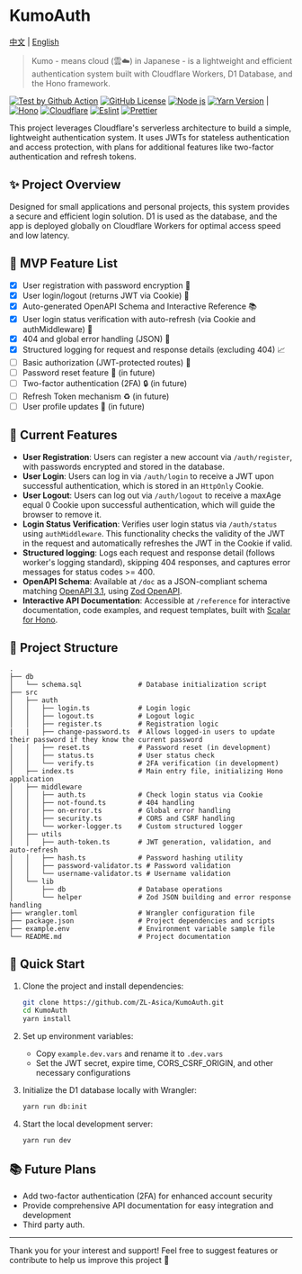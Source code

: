 # KumoAuth

[中文](./README.md) | [English](./README_EN.md)

> Kumo - means cloud (雲☁️) in Japanese - is a lightweight and efficient authentication system built with Cloudflare Workers, D1 Database, and the Hono framework.

[![Test by Github Action][github-test-badge]][github-test-link]
[![GitHub License][license-badge]][license-link]
[![Node js][node-badge]][node-link]
[![Yarn Version][yarn-badge]][yarn-link] |
[![Hono][hono-badge]][hono-link]
[![Cloudflare][cloudflare-badge]][cloudflare-link]
[![Eslint][eslint-badge]][eslint-link]
[![Prettier][prettier-badge]][prettier-link]

This project leverages Cloudflare's serverless architecture to build a simple, lightweight authentication system. It uses JWTs for stateless authentication and access protection, with plans for additional features like two-factor authentication and refresh tokens.

## ✨ Project Overview

Designed for small applications and personal projects, this system provides a secure and efficient login solution. D1 is used as the database, and the app is deployed globally on Cloudflare Workers for optimal access speed and low latency.

## 🎯 MVP Feature List

- [x] User registration with password encryption 📝
- [x] User login/logout (returns JWT via Cookie) 🔑
- [x] Auto-generated OpenAPI Schema and Interactive Reference 📚
- [x] User login status verification with auto-refresh (via Cookie and authMiddleware) 🔄
- [x] 404 and global error handling (JSON) 🚫
- [x] Structured logging for request and response details (excluding 404) 📈
- [ ] Basic authorization (JWT-protected routes) 🔐
- [ ] Password reset feature 🔄 (in future)
- [ ] Two-factor authentication (2FA) 🔒 (in future)
- [ ] Refresh Token mechanism ♻️ (in future)
- [ ] User profile updates 👤 (in future)

## 📜 Current Features

- **User Registration**: Users can register a new account via `/auth/register`, with passwords encrypted and stored in the database.
- **User Login**: Users can log in via `/auth/login` to receive a JWT upon successful authentication, which is stored in an `HttpOnly` Cookie.
- **User Logout**: Users can log out via `/auth/logout` to receive a maxAge equal 0 Cookie upon successful authentication, which will guide the browser to remove it.
- **Login Status Verification**: Verifies user login status via `/auth/status` using `authMiddleware`. This functionality checks the validity of the JWT in the request and automatically refreshes the JWT in the Cookie if valid.
- **Structured logging**: Logs each request and response detail (follows worker's logging standard), skipping 404 responses, and captures error messages for status codes >= 400.
- **OpenAPI Schema**: Available at `/doc` as a JSON-compliant schema matching [OpenAPI 3.1](https://spec.openapis.org/oas/v3.1.0.html), using [Zod OpenAPI](https://hono.dev/examples/zod-openapi).
- **Interactive API Documentation**: Accessible at `/reference` for interactive documentation, code examples, and request templates, built with [Scalar for Hono](https://github.com/scalar/scalar/blob/main/packages/hono-api-reference/README.md).

## 📂 Project Structure

```plaintext
.
├── db
│   └── schema.sql              # Database initialization script
├── src
│   ├── auth
│   │   ├── login.ts            # Login logic
│   │   ├── logout.ts           # Logout logic
│   │   ├── register.ts         # Registration logic
|   |   ├── change-password.ts  # Allows logged-in users to update their password if they know the current password
│   │   ├── reset.ts            # Password reset (in development)
│   │   ├── status.ts           # User status check
│   │   └── verify.ts           # 2FA verification (in development)
│   ├── index.ts                # Main entry file, initializing Hono application
│   ├── middleware
│   │   ├── auth.ts             # Check login status via Cookie
│   │   ├── not-found.ts        # 404 handling
│   │   ├── on-error.ts         # Global error handling
│   │   ├── security.ts         # CORS and CSRF handling
│   │   └── worker-logger.ts    # Custom structured logger
│   ├── utils
│   │   ├── auth-token.ts       # JWT generation, validation, and auto-refresh
│   │   ├── hash.ts             # Password hashing utility
│   │   ├── password-validator.ts # Password validation
│   │   └── username-validator.ts # Username validation
│   └── lib
│       ├── db                  # Database operations
│       └── helper              # Zod JSON building and error response handling
├── wrangler.toml               # Wrangler configuration file
├── package.json                # Project dependencies and scripts
├── example.env                 # Environment variable sample file
└── README.md                   # Project documentation
```

## 🚀 Quick Start

1. Clone the project and install dependencies:

   ```bash
   git clone https://github.com/ZL-Asica/KumoAuth.git
   cd KumoAuth
   yarn install
   ```

2. Set up environment variables:

   - Copy `example.dev.vars` and rename it to `.dev.vars`
   - Set the JWT secret, expire time, CORS_CSRF_ORIGIN, and other necessary configurations

3. Initialize the D1 database locally with Wrangler:

   ```bash
   yarn run db:init
   ```

4. Start the local development server:

   ```bash
   yarn run dev
   ```

## 📚 Future Plans

- Add two-factor authentication (2FA) for enhanced account security
- Provide comprehensive API documentation for easy integration and development
- Third party auth.

---

Thank you for your interest and support! Feel free to suggest features or contribute to help us improve this project 🙌

<!-- Badge Links -->

[github-test-badge]: https://img.shields.io/github/actions/workflow/status/ZL-Asica/KumoAuth/auto-test.yml?logo=github&label=Test
[license-badge]: https://img.shields.io/github/license/ZL-Asica/KumoAuth
[node-badge]: https://img.shields.io/badge/node%3E=20.11-339933?logo=node.js&logoColor=white&labelColor=339933
[yarn-badge]: https://img.shields.io/github/package-json/packageManager/ZL-Asica/KumoAuth?label=&logo=yarn&logoColor=fff
[hono-badge]: https://img.shields.io/badge/Hono-E36002?logo=hono&logoColor=fff
[cloudflare-badge]: https://img.shields.io/badge/Cloudflare-F38020?logo=Cloudflare&logoColor=white
[eslint-badge]: https://img.shields.io/badge/eslint-4B32C3?logo=eslint&logoColor=white
[prettier-badge]: https://img.shields.io/badge/Prettier-F7B93E?logo=Prettier&logoColor=white

<!-- Badge URL Links -->

[github-test-link]: https://github.com/ZL-Asica/KumoAuth/actions/workflows/auto-test.yml
[license-link]: https://github.com/ZL-Asica/KumoAuth?tab=GPL-3.0-1-ov-file#readme
[node-link]: https://nodejs.org/
[yarn-link]: https://yarnpkg.com/
[hono-link]: https://hono.dev/
[cloudflare-link]: https://www.cloudflare.com/
[eslint-link]: https://eslint.org/
[prettier-link]: https://prettier.io/
